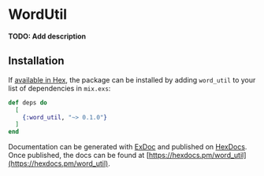 # WordUtil

**TODO: Add description**

## Installation

If [available in Hex](https://hex.pm/docs/publish), the package can be installed
by adding `word_util` to your list of dependencies in `mix.exs`:

```elixir
def deps do
  [
    {:word_util, "~> 0.1.0"}
  ]
end
```

Documentation can be generated with [ExDoc](https://github.com/elixir-lang/ex_doc)
and published on [HexDocs](https://hexdocs.pm). Once published, the docs can
be found at [https://hexdocs.pm/word_util](https://hexdocs.pm/word_util).

